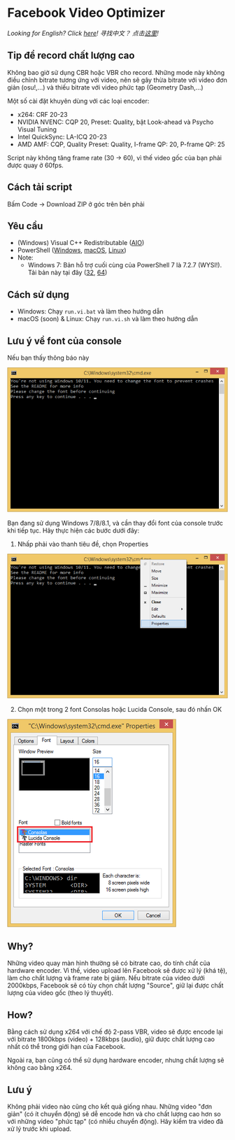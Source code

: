 # Facebook Video Optimizer

_Looking for English? Click [here](/README.en.md)!_
_寻找中文？ 点击[这里](/README.zh.md)!_

## Tip để record chất lượng cao

Không bao giờ sử dụng CBR hoặc VBR cho record. Những mode này không điều chỉnh bitrate tương ứng với video, nên sẽ gây thừa bitrate với video đơn giản (osu!,...) và thiếu bitrate với video phức tạp (Geometry Dash,...)

Một số cài đặt khuyên dùng với các loại encoder:

- x264: CRF 20-23
- NVIDIA NVENC: CQP 20, Preset: Quality, bật Look-ahead và Psycho Visual Tuning
- Intel QuickSync: LA-ICQ 20-23
- AMD AMF: CQP, Quality Preset: Quality, I-frame QP: 20, P-frame QP: 25

Script này không tăng frame rate (30 -> 60), vì thế video gốc của bạn phải được quay ở 60fps.

## Cách tải script

Bấm Code -> Download ZIP ở góc trên bên phải

## Yêu cầu

- (Windows) Visual C++ Redistributable ([AIO][vc++-aio])
- PowerShell ([Windows][pwsh-win], [macOS][pwsh-macos], [Linux][pwsh-linux])
- Note:
  - Windows 7: Bản hỗ trợ cuối cùng của PowerShell 7 là 7.2.7 (WYSI!). Tải bản này tại đây ([32][pwsh-7.2.7-32], [64][pwsh-7.2.7-64])

[vc++-aio]: https://github.com/abbodi1406/vcredist/releases
[pwsh-win]: https://learn.microsoft.com/en-us/powershell/scripting/install/installing-powershell-on-windows#msi
[pwsh-macos]: https://learn.microsoft.com/en-us/powershell/scripting/install/installing-powershell-on-macos
[pwsh-linux]: https://learn.microsoft.com/en-us/powershell/scripting/install/installing-powershell-on-linux
[pwsh-7.2.7-32]: https://github.com/PowerShell/PowerShell/releases/download/v7.2.7/PowerShell-7.2.7-win-x86.msi
[pwsh-7.2.7-64]: https://github.com/PowerShell/PowerShell/releases/download/v7.2.7/PowerShell-7.2.7-win-x64.msi

## Cách sử dụng

- Windows: Chạy `run.vi.bat` và làm theo hướng dẫn
- macOS (soon) & Linux: Chạy `run.vi.sh` và làm theo hướng dẫn

## Lưu ý về font của console

Nếu bạn thấy thông báo này

![Cảnh báo về font](/docs/change_console_font/warning.png?raw=true)

Bạn đang sử dụng Windows 7/8/8.1, và cần thay đổi font của console trước khi tiếp tục. Hãy thực hiện các bước dưới đây:

1. Nhấp phải vào thanh tiêu đề, chọn Properties

![Đổi font - hình 1](/docs/change_console_font/1.png?raw=true)

2. Chọn một trong 2 font Consolas hoặc Lucida Console, sau đó nhấn OK

![Đổi font - hình 2](/docs/change_console_font/2.png?raw=true)

## Why?

Những video quay màn hình thường sẽ có bitrate cao, do tính chất của hardware encoder. Vì thế, video upload lên Facebook sẽ được xử lý (khá tệ), làm cho chất lượng và frame rate bị giảm. Nếu bitrate của video dưới 2000kbps, Facebook sẽ có tùy chọn chất lượng "Source", giữ lại được chất lượng của video gốc (theo lý thuyết).

## How?

Bằng cách sử dụng x264 với chế độ 2-pass VBR, video sẽ được encode lại với bitrate 1800kbps (video) + 128kbps (audio), giữ được chất lượng cao nhất có thể trong giới hạn của Facebook.

Ngoài ra, bạn cũng có thể sử dụng hardware encoder, nhưng chất lượng sẽ không cao bằng x264.

## Lưu ý

Không phải video nào cũng cho kết quả giống nhau. Những video "đơn giản" (có ít chuyển động) sẽ dễ encode hơn và cho chất lượng cao hơn so với những video "phức tạp" (có nhiều chuyển động). Hãy kiểm tra video đã xử lý trước khi upload.

